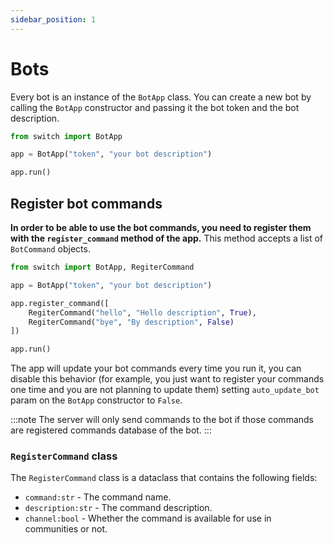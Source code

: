 ```yaml
---
sidebar_position: 1
---
```


# Bots
Every bot is an instance of the `BotApp` class. You can create a new bot by calling the `BotApp` constructor and passing it the bot token and the bot description.

```python
from switch import BotApp

app = BotApp("token", "your bot description")

app.run()

```

## Register bot commands

**In order to be able to use the bot commands, you need to register them with the `register_command` method of the app.** This method accepts a list of `BotCommand` objects.

```python
from switch import BotApp, RegiterCommand

app = BotApp("token", "your bot description")

app.register_command([
    RegiterCommand("hello", "Hello description", True),
    RegiterCommand("bye", "By description", False)
])

app.run()
```

The app will update your bot commands every time you run it, you can disable this behavior (for example, you just want to register your commands one time and you are not planning to update them) 
setting `auto_update_bot` param on the `BotApp` constructor to `False`.


:::note
The server will only send commands to the bot if those commands are registered commands database of the bot.
:::

### `RegisterCommand` class

The `RegisterCommand` class is a dataclass that contains the following fields:

- `command:str` - The command name.
- `description:str` - The command description.
- `channel:bool` - Whether the command is available for use in communities or not.